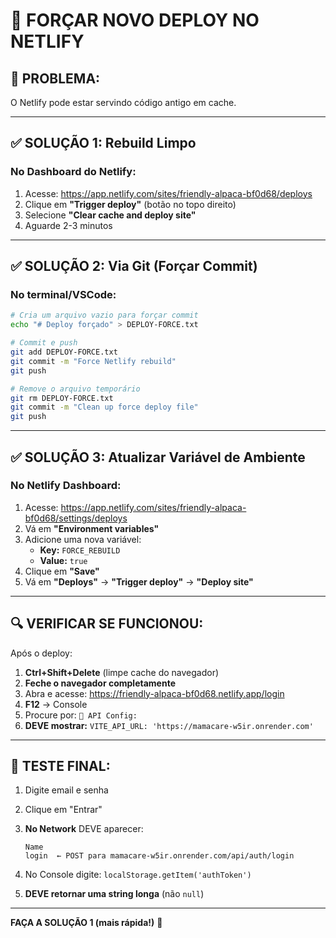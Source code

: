 # 🚀 FORÇAR NOVO DEPLOY NO NETLIFY

## 🎯 PROBLEMA:
O Netlify pode estar servindo código antigo em cache.

---

## ✅ SOLUÇÃO 1: Rebuild Limpo

### No Dashboard do Netlify:

1. Acesse: https://app.netlify.com/sites/friendly-alpaca-bf0d68/deploys
2. Clique em **"Trigger deploy"** (botão no topo direito)
3. Selecione **"Clear cache and deploy site"**
4. Aguarde 2-3 minutos

---

## ✅ SOLUÇÃO 2: Via Git (Forçar Commit)

### No terminal/VSCode:

```bash
# Cria um arquivo vazio para forçar commit
echo "# Deploy forçado" > DEPLOY-FORCE.txt

# Commit e push
git add DEPLOY-FORCE.txt
git commit -m "Force Netlify rebuild"
git push

# Remove o arquivo temporário
git rm DEPLOY-FORCE.txt
git commit -m "Clean up force deploy file"
git push
```

---

## ✅ SOLUÇÃO 3: Atualizar Variável de Ambiente

### No Netlify Dashboard:

1. Acesse: https://app.netlify.com/sites/friendly-alpaca-bf0d68/settings/deploys
2. Vá em **"Environment variables"**
3. Adicione uma nova variável:
   - **Key:** `FORCE_REBUILD`
   - **Value:** `true`
4. Clique em **"Save"**
5. Vá em **"Deploys"** → **"Trigger deploy"** → **"Deploy site"**

---

## 🔍 VERIFICAR SE FUNCIONOU:

Após o deploy:

1. **Ctrl+Shift+Delete** (limpe cache do navegador)
2. **Feche o navegador completamente**
3. Abra e acesse: https://friendly-alpaca-bf0d68.netlify.app/login
4. **F12** → Console
5. Procure por: `🔧 API Config:`
6. **DEVE mostrar:** `VITE_API_URL: 'https://mamacare-w5ir.onrender.com'`

---

## 🎯 TESTE FINAL:

1. Digite email e senha
2. Clique em "Entrar"
3. **No Network** DEVE aparecer:
   ```
   Name
   login  ← POST para mamacare-w5ir.onrender.com/api/auth/login
   ```

4. No Console digite: `localStorage.getItem('authToken')`
5. **DEVE retornar uma string longa** (não `null`)

---

**FAÇA A SOLUÇÃO 1 (mais rápida!)** 🚀

